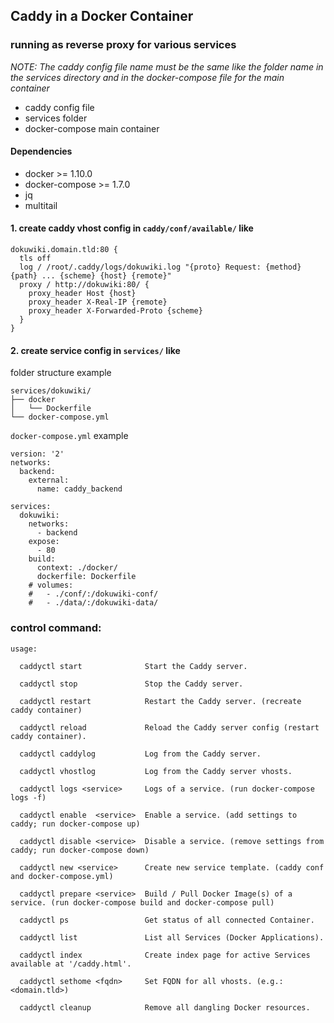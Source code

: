 ## Caddy in a Docker Container
### running as reverse proxy for various services



*NOTE: The caddy config file name must be the same like the folder name in the services directory and in the docker-compose file for the main container*
 - caddy config file
 - services folder
 - docker-compose main container

#### Dependencies
 - docker >= 1.10.0
 - docker-compose >= 1.7.0
 - jq
 - multitail 

#### 1. create caddy vhost config in `caddy/conf/available/` like

```
dokuwiki.domain.tld:80 {
  tls off
  log / /root/.caddy/logs/dokuwiki.log "{proto} Request: {method} {path} ... {scheme} {host} {remote}"
  proxy / http://dokuwiki:80/ {
    proxy_header Host {host}
    proxy_header X-Real-IP {remote}
    proxy_header X-Forwarded-Proto {scheme}
  }
}

```

#### 2. create service config in `services/` like

folder structure example
```
services/dokuwiki/
├── docker
│   └── Dockerfile
└── docker-compose.yml

```

`docker-compose.yml` example
```
version: '2'
networks:
  backend:
    external:
      name: caddy_backend

services:
  dokuwiki:
    networks:
      - backend
    expose:
      - 80
    build:
      context: ./docker/
      dockerfile: Dockerfile
    # volumes:
    #   - ./conf/:/dokuwiki-conf/
    #   - ./data/:/dokuwiki-data/
```

### control command:
```
usage:

  caddyctl start              Start the Caddy server.

  caddyctl stop               Stop the Caddy server.

  caddyctl restart            Restart the Caddy server. (recreate caddy container)

  caddyctl reload             Reload the Caddy server config (restart caddy container).

  caddyctl caddylog           Log from the Caddy server.

  caddyctl vhostlog           Log from the Caddy server vhosts.

  caddyctl logs <service>     Logs of a service. (run docker-compose logs -f)

  caddyctl enable  <service>  Enable a service. (add settings to caddy; run docker-compose up)

  caddyctl disable <service>  Disable a service. (remove settings from caddy; run docker-compose down)

  caddyctl new <service>      Create new service template. (caddy conf and docker-compose.yml)

  caddyctl prepare <service>  Build / Pull Docker Image(s) of a service. (run docker-compose build and docker-compose pull)

  caddyctl ps                 Get status of all connected Container.

  caddyctl list               List all Services (Docker Applications).

  caddyctl index              Create index page for active Services available at '/caddy.html'.

  caddyctl sethome <fqdn>     Set FQDN for all vhosts. (e.g.: <domain.tld>)

  caddyctl cleanup            Remove all dangling Docker resources.

```
